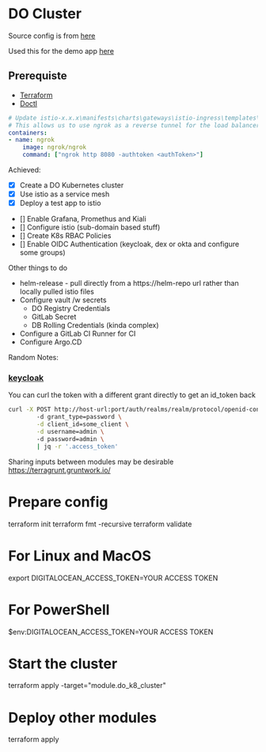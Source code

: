 # DO Cluster

Source config is from [here](https://mohsensy.github.io/sysadmin/2021/04/09/install-istio-with-terraform.html)

Used this for the demo app [here](https://www.digitalocean.com/community/tutorials/how-to-install-and-use-istio-with-kubernetes)

## Prerequiste 
- [Terraform](https://www.terraform.io/downloads)
- [Doctl](https://docs.digitalocean.com/reference/doctl/how-to/install/) 


```yaml
# Update istio-x.x.x\manifests\charts\gateways\istio-ingress\templates\deployment.yaml
# This allows us to use ngrok as a reverse tunnel for the load balancer (as the cluster is short lived)
containers:
- name: ngrok
    image: ngrok/ngrok
    command: ["ngrok http 8080 -authtoken <authToken>"]
```

Achieved:
- [x] Create a DO Kubernetes cluster
- [x] Use istio as a service mesh 
- [x] Deploy a test app to istio 
- [] Enable Grafana, Promethus and Kiali
- [] Configure istio (sub-domain based stuff)
- [] Create K8s RBAC Policies
- [] Enable OIDC Authentication (keycloak, dex or okta and configure some groups)

Other things to do 

- helm-release - pull directly from a https://helm-repo url rather than locally pulled istio files 
- Configure vault /w secrets
    - DO Registry Credentials 
    - GitLab Secret
    - DB Rolling Credentials (kinda complex)
- Configure a GitLab CI Runner for CI  
- Configure Argo.CD 



Random Notes:

### [keycloak](https://www.youtube.com/watch?v=nPZ8QDZXtLI) 

You can curl the token with a different grant directly to get an id_token back
```bash
curl -X POST http://host-url:port/auth/realms/realm/protocol/openid-connect/token \ 
        -d grant_type=password \
        -d client_id=some_client \
        -d username=admin \ 
        -d password=admin \ 
        | jq -r '.access_token' 
```

Sharing inputs between modules may be desirable
https://terragrunt.gruntwork.io/ 


# Prepare config
terraform init
terraform fmt -recursive
terraform validate

# For Linux and MacOS
export DIGITALOCEAN_ACCESS_TOKEN=YOUR ACCESS TOKEN 

# For PowerShell
$env:DIGITALOCEAN_ACCESS_TOKEN=YOUR ACCESS TOKEN


# Start the cluster
terraform apply -target="module.do_k8_cluster"

# Deploy other modules
terraform apply